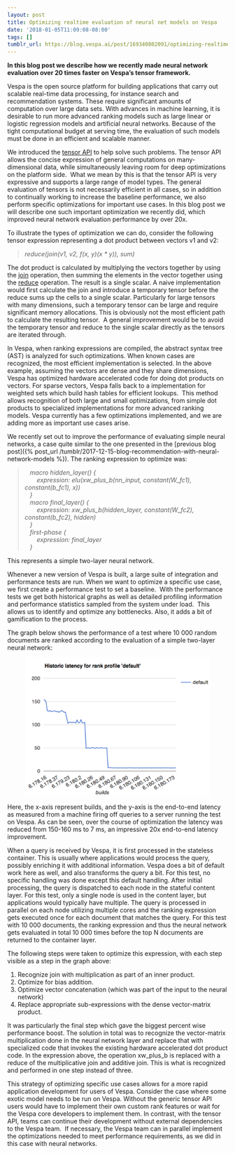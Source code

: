 ```yaml
---
layout: post
title: Optimizing realtime evaluation of neural net models on Vespa
date: '2018-01-05T11:09:08-08:00'
tags: []
tumblr_url: https://blog.vespa.ai/post/169340802091/optimizing-realtime-evaluation-of-neural-net
---
```

 **In this blog post we describe how we recently made neural network evaluation over 20 times faster on Vespa’s tensor framework.**

Vespa is the open source platform for building applications that carry out scalable real-time data processing, for instance search and recommendation systems. These require significant amounts of computation over large data sets. With advances in machine learning, it is desirable to run more advanced ranking models such as large linear or logistic regression models and artificial neural networks. Because of the tight computational budget at serving time, the evaluation of such models must be done in an efficient and scalable manner.

We introduced the [tensor API](http://docs.vespa.ai/documentation/tensor-user-guide.html) to help solve such problems. The tensor API allows the concise expression of general computations on many-dimensional data, while simultaneously leaving room for deep optimizations on the platform side. &nbsp;What we mean by this is that the tensor API is very expressive and supports a large range of model types. The general evaluation of tensors is not necessarily efficient in all cases, so in addition to continually working to increase the baseline performance, we also perform specific optimizations for important use cases. In this blog post we will describe one such important optimization we recently did, which improved neural network evaluation performance by over 20x.

To illustrate the types of optimization we can do, consider the following tensor expression representing a dot product between vectors v1 and v2:

> _reduce(join(v1, v2, f(x, y)(x \* y)), sum)_

The dot product is calculated by multiplying the vectors together by using the [join](http://docs.vespa.ai/documentation/reference/tensor.html#join) operation, then summing the elements in the vector together using the [reduce](http://docs.vespa.ai/documentation/reference/tensor.html#reduce) operation. The result is a single scalar. A naive implementation would first calculate the join and introduce a temporary tensor before the reduce sums up the cells to a single scalar. Particularly for large tensors with many dimensions, such a temporary tensor can be large and require significant memory allocations. This is obviously not the most efficient path to calculate the resulting tensor. &nbsp;A general improvement would be to avoid the temporary tensor and reduce to the single scalar directly as the tensors are iterated through.

In Vespa, when ranking expressions are compiled, the abstract syntax tree (AST) is analyzed for such optimizations. When known cases are recognized, the most efficient implementation is selected. In the above example, assuming the vectors are dense and they share dimensions, Vespa has optimized hardware accelerated code for doing dot products on vectors. For sparse vectors, Vespa falls back to a implementation for weighted sets which build hash tables for efficient lookups. &nbsp;This method allows recognition of both large and small optimizations, from simple dot products to specialized implementations for more advanced ranking models. Vespa currently has a few optimizations implemented, and we are adding more as important use cases arise.

We recently set out to improve the performance of evaluating simple neural networks, a case quite similar to the one presented in the [previous blog post]({% post_url /tumblr/2017-12-15-blog-recommendation-with-neural-network-models %}). The ranking expression to optimize was:

> _&nbsp; &nbsp;macro hidden\_layer() {  
> &nbsp; &nbsp; &nbsp; &nbsp;expression: elu(xw\_plus\_b(nn\_input, constant(W\_fc1), constant(b\_fc1), x))  
> &nbsp; &nbsp;}  
> &nbsp; &nbsp;macro final\_layer() {  
> &nbsp; &nbsp; &nbsp; &nbsp;expression: xw\_plus\_b(hidden\_layer, constant(W\_fc2), constant(b\_fc2), hidden)  
> &nbsp; &nbsp;}  
> &nbsp; &nbsp;first-phase {  
> &nbsp; &nbsp; &nbsp; &nbsp;expression: final\_layer  
> &nbsp; &nbsp;}_

This represents a simple two-layer neural network.

Whenever a new version of Vespa is built, a large suite of integration and performance tests are run. When we want to optimize a specific use case, we first create a performance test to set a baseline. &nbsp;With the performance tests we get both historical graphs as well as detailed profiling information and performance statistics sampled from the system under load. &nbsp;This allows us to identify and optimize any bottlenecks. Also, it adds a bit of gamification to the process.

The graph below shows the performance of a test where 10 000 random documents are ranked according to the evaluation of a simple two-layer neural network:

<figure data-orig-width="618" data-orig-height="459" class="tmblr-full"><img src="/assets/2018-01-05-optimizing-realtime-evaluation-of-neural-net/tumblr_inline_p15gyeO1cl1vpfrlb_540.png" alt="image" data-orig-width="618" data-orig-height="459"></figure>

Here, the x-axis represent builds, and the y-axis is the end-to-end latency as measured from a machine firing off queries to a server running the test on Vespa. As can be seen, over the course of optimization the latency was reduced from 150-160 ms to 7 ms, an impressive 20x end-to-end latency improvement.

When a query is received by Vespa, it is first processed in the stateless container. This is usually where applications would process the query, possibly enriching it with additional information. Vespa does a bit of default work here as well, and also transforms the query a bit. For this test, no specific handling was done except this default handling. After initial processing, the query is dispatched to each node in the stateful content layer. For this test, only a single node is used in the content layer, but applications would typically have multiple. The query is processed in parallel on each node utilizing multiple cores and the ranking expression gets executed once for each document that matches the query. For this test with 10 000 documents, the ranking expression and thus the neural network gets evaluated in total 10 000 times before the top N documents are returned to the container layer.

The following steps were taken to optimize this expression, with each step visible as a step in the graph above:

1. Recognize join with multiplication as part of an inner product.  
2. Optimize for bias addition.  
3. Optimize vector concatenation (which was part of the input to the neural network)  
4. Replace appropriate sub-expressions with the dense vector-matrix product.  

It was particularly the final step which gave the biggest percent wise performance boost. The solution in total was to recognize the vector-matrix multiplication done in the neural network layer and replace that with specialized code that invokes the existing hardware accelerated dot product code. In the expression above, the operation xw\_plus\_b is replaced with a reduce of the multiplicative join and additive join. This is what is recognized and performed in one step instead of three.

This strategy of optimizing specific use cases allows for a more rapid application development for users of Vespa. Consider the case where some exotic model needs to be run on Vespa. Without the generic tensor API users would have to implement their own custom rank features or wait for the Vespa core developers to implement them. In contrast, with the tensor API, teams can continue their development without external dependencies to the Vespa team. &nbsp;If necessary, the Vespa team can in parallel implement the optimizations needed to meet performance requirements, as we did in this case with neural networks.

